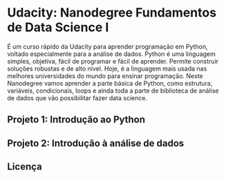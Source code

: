 # Udacity: Nanodegree Fundamentos de Data Science I 

É um curso rápido da Udacity para aprender programação em Python, voltado especialmente para a análise de dados. Python é uma linguagem simples, 
objetiva, fácil de programar e fácil de aprender. Permite construir soluções robustas e de alto nível. Hoje, é a linguagem mais usada nas melhores universidades 
do mundo para ensinar programação. Neste Nanodegree vamos aprender a parte básica de Python, como estrutura, variáveis, condicionais, loops e ainda toda a parte de biblioteca de análise de dados que vão possibilitar fazer data science. 


## Projeto 1: Introdução ao Python 



## Projeto 2: Introdução à análise de dados 


## Licença 


